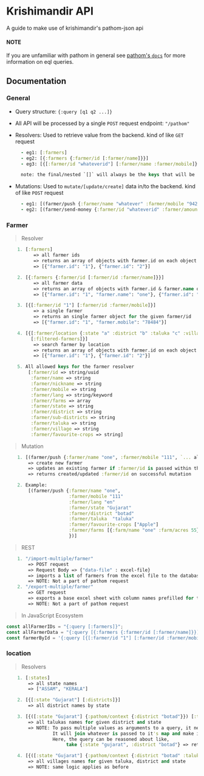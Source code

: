 # Krishimandir API

A guide to make use of krishimandir's pathom-json api

#### NOTE

If you are unfamiliar with pathom in general see [pathom's `docs`](https://blog.wsscode.com/pathom/v2/pathom/2.2.0/introduction.html) for more information on eql queries.

## Documentation

### General

- Query structure: `{:query [q1 q2 ...]}`
- All API will be processed by a single `POST` request endpoint: `"/pathom"`
- Resolvers: Used to retrieve value from the backend. kind of like `GET` request

  ```clojure
    - eg1: [:farmers]
    - eg2: [{:farmers {:farmer/id [:farmer/name]}}]
    - eg3: [{[:farmer/id "whateverid"] [:farmer/name :farmer/mobile]}]

    note: the final/nested `[]` will always be the keys that will be resolved and returned from the backend
  ```

- Mutations: Used to `mutate/[update/create]` data in/to the backend. kind of like `POST` request

  ```clojure
    - eg1: [(farmer/push {:farmer/name "whatever" :farmer/mobile "94262985"})]
    - eg2: [(farmer/send-money {:farmer/id "whateverid" :farmer/amount "500000000"})]
  ```

### Farmer

> Resolver

```clojure
    1. [:farmers]
          => all farmer ids
          => returns an array of objects with farmer.id on each object
          => [{"farmer.id": "1"}, {"farmer.id": "2"}]

    2. [{:farmers {:farmer/id [:farmer/id :farmer/name]}}]
          => all farmer data
          => returns an array of objects with farmer.id & farmer.name on each object
          => [{"farmer.id": "1", "farmer.name": "one"}, {"farmer.id": "2", "farmer.name": "two"}]

    3. [{[:farmer/id "1"] [:farmer/id :farmer/mobile]}]
          => a single farmer
          => returns an single farmer object for the given farmer/id
          => [{"farmer.id": "1", "farmer.mobile": "78484"}]

    4. [{[:farmer/location {:state "a" :district "b" :taluka "c" :village "d" :crop "e"}]
         [:filtered-farmers]}]
          => search farmer by location
          => returns an array of objects with farmer.id on each object
          => [{"farmer.id": "1"}, {"farmer.id": "2"}]

    5. All allowed keys for the farmer resolver
        [:farmer/id => string/uuid
         :farmer/name => string
         :farmer/nickname => string
         :farmer/mobile => string
         :farmer/lang => string/keyword
         :farmer/farms => array
         :farmer/state => string
         :farmer/district => string
         :farmer/sub-districts => string
         :farmer/taluka => string
         :farmer/village => string
         :farmer/favourite-crops => string]
```

> Mutation

```clojure
    1. [(farmer/push {:farmer/name "one", :farmer/mobile "111", `... all allowed keys`})]
        => create new farmer
        => updates an existing farmer if :farmer/id is passed within the data
        => returns created/updated :farmer/id on successful mutation

    2. Example:
        [(farmer/push {:farmer/name "one",
                       :farmer/mobile "111"
                       :farmer/lang "en"
                       :farmer/state "Gujarat"
                       :farmer/district "botad"
                       :farmer/taluka  "taluka"
                       :farmer/favourite-crops ["Apple"]
                       :farmer/farms [{:farm/name "one" :farm/acres 55}]
                       })]

```

> REST

```clojure
    1. "/import-multiple/farmer"
        => POST request
        => Request Body => {"data-file" : excel-file}
        => imports a list of farmers from the excel file to the database
        => NOTE: Not a part of pathom request
    2. "/export-multiple/farmer"
        => GET request
        => exports a base excel sheet with column names prefilled for the client to download and add farmers
        => NOTE: Not a part of pathom request
```

> In JavaScript Ecosystem

```javascript
const allFarmerIDs = "{:query [:farmers]}";
const allFarmerData = "{:query [{:farmers {:farmer/id [:farmer/name]}}]}";
const farmerById = '{:query [{[:farmer/id "1"] [:farmer/id :farmer/mobile]}]}';
```

### location

> Resolvers

```clojure
    1. [:states]
        => all state names
        => ["ASSAM", "KERALA"]

    2. [{[:state "Gujarat"] [:districts]}]
        => all district names by state

    3. [{([:state "Gujarat"] {:pathom/context {:district "botad"}}) [:talukas]}]
        => all talukas names for given district and state
        => NOTE: To pass multiple values as arguments to a query, it needs to be constructed using :pathom/context.
                 It will join whatever is passed to it's map and make it into a single map.
                 Here, the query can be reasoned about like,
                      take {:state "gujarat", :district "botad"} => return [:talukas] for it

    4. [{([:state "Gujarat"] {:pathom/context {:district "botad" :taluka "taluka"}}) [:villages]}]
        => all villages names for given taluka, district and state
        => NOTE: same logic applies as before

```
